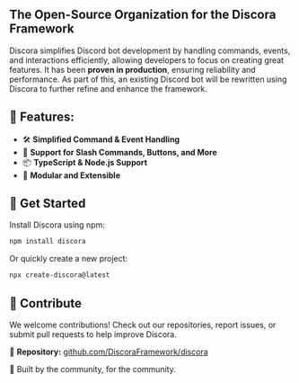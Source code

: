 ## The Open-Source Organization for the Discora Framework 


Discora simplifies Discord bot development by handling commands, events, and interactions efficiently, allowing developers to focus on creating great features. It has been **proven in production**, ensuring reliability and performance. As part of this, an existing Discord bot will be rewritten using Discora to further refine and enhance the framework.  


## 🌟 Features: 
- 🛠 **Simplified Command & Event Handling**  
- 🔄 **Support for Slash Commands, Buttons, and More**  
- 📦 **TypeScript & Node.js Support**  
- 🧩 **Modular and Extensible**  

## 📜 Get Started  
Install Discora using npm:  

```sh
npm install discora
```
Or quickly create a new project:  
```sh
npx create-discora@latest
```

## 🤝 Contribute  
We welcome contributions! Check out our repositories, report issues, or submit pull requests to help improve Discora.  

🔗 **Repository:** [github.com/DiscoraFramework/discora](https://github.com/DiscoraFramework/discora)  



 
 💙 Built by the community, for the community. 





